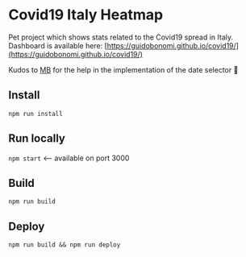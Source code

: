 # Covid19 Italy Heatmap
Pet project which shows stats related to the Covid19 spread in Italy.
Dashboard is available here:
[https://guidobonomi.github.io/covid19/](https://guidobonomi.github.io/covid19/)

Kudos to [MB](https://github.com/poltro90) for the help in the implementation of the date selector 🚀

## Install
`npm run install`

## Run locally
`npm start` <-- available on port 3000

## Build
`npm run build`

## Deploy
`npm run build && npm run deploy`